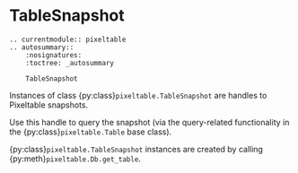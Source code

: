 # TableSnapshot

```{eval-rst}
.. currentmodule:: pixeltable
.. autosummary::
    :nosignatures:
    :toctree: _autosummary

    TableSnapshot
```

Instances of class {py:class}`pixeltable.TableSnapshot` are handles to Pixeltable snapshots.

Use this handle to query the snapshot
(via the query-related functionality in the {py:class}`pixeltable.Table` base class).

{py:class}`pixeltable.TableSnapshot` instances are created by calling {py:meth}`pixeltable.Db.get_table`.

